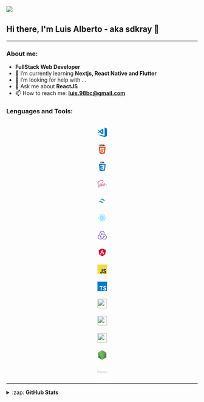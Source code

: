 ![](https://visitor-badge.glitch.me/badge?page_id=SdKray.SdKray)

## Hi there, I'm Luis Alberto - aka <a>sdkray</a> 👋

---
### About me:

<!-- - 🔭 I’m currently working on ... -->
-  **FullStack Web Developer**
- 🌱 I’m currently learning **Nextjs, React Native and Flutter**
- 🤔 I’m looking for help with ...
- 💬 Ask me about **ReactJS**
- 📫 How to reach me: **luis.98bc@gmail.com**


### Lenguages and Tools:

<p align="center">
<code>
<img alt="Visual Studio Code" width="25" src="https://raw.githubusercontent.com/github/explore/80688e429a7d4ef2fca1e82350fe8e3517d3494d/topics/visual-studio-code/visual-studio-code.png" />
</code>

<code>
<img height="25" width="25" src="https://raw.githubusercontent.com/github/explore/80688e429a7d4ef2fca1e82350fe8e3517d3494d/topics/html/html.png" />
</code>
<code>
<img height="25" width="25" src="https://raw.githubusercontent.com/github/explore/80688e429a7d4ef2fca1e82350fe8e3517d3494d/topics/css/css.png" />
</code>
<code>
<img height="25" width="25" src="https://raw.githubusercontent.com/github/explore/80688e429a7d4ef2fca1e82350fe8e3517d3494d/topics/sass/sass.png" />
</code>
<code>
<img height="25" width="25" src="https://raw.githubusercontent.com/github/explore/80688e429a7d4ef2fca1e82350fe8e3517d3494d/topics/tailwind/tailwind.png" />
</code>

<code>
<img height="25" width="25" src="https://raw.githubusercontent.com/github/explore/80688e429a7d4ef2fca1e82350fe8e3517d3494d/topics/react/react.png" />
</code>
<code>
<img height="25" width="25" src="https://raw.githubusercontent.com/github/explore/80688e429a7d4ef2fca1e82350fe8e3517d3494d/topics/redux/redux.png" />
</code>
<code>
<img height="25" width="25" src="https://raw.githubusercontent.com/github/explore/80688e429a7d4ef2fca1e82350fe8e3517d3494d/topics/angular/angular.png" />
</code>

<code>
<img height="25" width="25" src="https://raw.githubusercontent.com/github/explore/80688e429a7d4ef2fca1e82350fe8e3517d3494d/topics/javascript/javascript.png" />
</code>

<code>
<img height="25" width="25" src="https://raw.githubusercontent.com/github/explore/80688e429a7d4ef2fca1e82350fe8e3517d3494d/topics/typescript/typescript.png" />
</code>
<!-- <code>
<img height="32" width="32" src="https://raw.githubusercontent.com/github/explore/80688e429a7d4ef2fca1e82350fe8e3517d3494d/topics/git/git.png" />
</code> -->

<!-- <code>
<img height="32" width="32" src="https://raw.githubusercontent.com/github/explore/80688e429a7d4ef2fca1e82350fe8e3517d3494d/topics/mongodb/mongodb.png" />
</code> -->
<code>
<img height="25" width="25" src="https://cdn.jsdelivr.net/npm/simple-icons@v5/icons/git.svg" />
</code>
<code>
<img height="25" width="25" src="https://cdn.jsdelivr.net/npm/simple-icons@v5/icons/mongodb.svg" />
</code>
<code>
<img height="25" width="25" src="https://cdn.jsdelivr.net/npm/simple-icons@v5/icons/mysql.svg" />
</code>
<code>
<img height="25" width="25" src="https://raw.githubusercontent.com/github/explore/80688e429a7d4ef2fca1e82350fe8e3517d3494d/topics/nodejs/nodejs.png" />
</code>
<code>
<img height="25" width="25" src="https://raw.githubusercontent.com/github/explore/80688e429a7d4ef2fca1e82350fe8e3517d3494d/topics/express/express.png" />
</code>

</p>

---

<details>
  <summary>:zap: <b>GitHub Stats</b></summary>

<p align="center">
<img align="center" alt="sdkray's Stats" src="https://github-readme-stats.vercel.app/api?username=SdKray&show_icons=true">

<p align="center">
<img align="center" alt="sdkray's Stats" src="https://github-readme-stats.vercel.app/api/top-langs/?username=SdKray&layout=compact">
</details>
